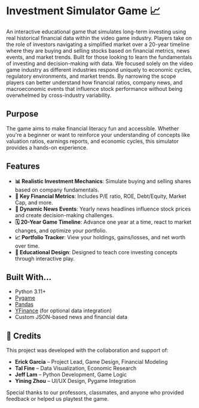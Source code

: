 # Investment Simulator Game 📈

An interactive educational game that simulates long-term investing using real historical financial data within the video game industry. Players take on the role of investors navigating a simplified market over a 20-year timeline where they are buying and selling stocks based on financial metrics, news events, and market trends. Built for those looking to learn the fundamentals of investing and decision-making with data. We focused solely on the video game industry as different industries respond uniquely to economic cycles, regulatory environments, and market trends. By narrowing the scope players can better understand how financial ratios, company news, and macroeconomic events that influence stock performance without being overwhelmed by cross-industry variability.

## Purpose

The game aims to make financial literacy fun and accessible. Whether you're a beginner or want to reinforce your understanding of concepts like valuation ratios, earnings reports, and economic cycles, this simulator provides a hands-on experience.

## Features

- **📊 Realistic Investment Mechanics**: Simulate buying and selling shares based on company fundamentals.
- **🧮 Key Financial Metrics**: Includes P/E ratio, ROE, Debt/Equity, Market Cap, and more.
- **📰 Dynamic News Events**: Yearly news headlines influence stock prices and create decision-making challenges.
- **🗓️ 20-Year Game Timeline**: Advance one year at a time, react to market changes, and optimize your portfolio.
- **📈 Portfolio Tracker**: View your holdings, gains/losses, and net worth over time.
- **🧠 Educational Design**: Designed to teach core investing concepts through interactive play.

## Built With...

- Python 3.11+
- [Pygame](https://www.pygame.org/docs/)
- [Pandas](https://pandas.pydata.org/)
- [YFinance](https://pypi.org/project/yfinance/) (for optional data integration)
- Custom JSON-based news and financial data

## 🙌 Credits

This project was developed with the collaboration and support of:

- **Erick Garcia** – Project Lead, Game Design, Financial Modeling  
- **Tal Fine** – Data Visualization, Economic Research  
- **Jeff Lam** – Python Development, Game Logic  
- **Yining Zhou** – UI/UX Design, Pygame Integration  

Special thanks to our professors, classmates, and anyone who provided feedback or helped us playtest the game.
